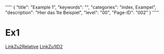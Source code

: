 '''''
{
"title": "Example 1",
"keywords": "",
"categories": "index, Exampel",
"description": "Hier das 1te Beispiel",
"level": "00",
"Page-ID": "002"
}
'''''

# Ex1

[LinkZu2Relative](./ExampleFile2.md)
[LinkZu1ID2](20201101-0600-Ex2)